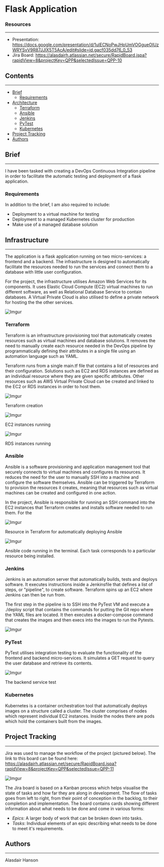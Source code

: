# Flask Application 

### Resources
---
- Presentation: https://docs.google.com/presentation/d/1ulECNoPwJHpUmVOGgueOIUzWRYSvV9R87JJlX5T5AcA/edit#slide=id.gacf035dd76_0_53
- Jira Board: https://alasdairh.atlassian.net/secure/RapidBoard.jspa?rapidView=8&projectKey=QPP&selectedIssue=QPP-10

## Contents
---

* [Brief](#brief)
   * [Requirements](#requirements)
* [Architecture](#architecture)
   * [Terraform](#terraform)
   * [Ansible](#ansible)
   * [Jenkins](#Jenkins)
   * [PyTest](#pytest)
   * [Kubernetes](#kubernetes)
* [Project Tracking](#project-tracking)
* [Authors](#authors)

## Brief
---

I have been tasked with creating a DevOps Continuous Integration pipeline in order to facilitate the automatic testing and deployment of a flask application.

### Requirements

In addition to the brief, I am also required to include:

- Deployment to a virtual machine for testing
- Deployment to a managed Kubernetes cluster for production
- Make use of a managed database solution

## Infrastructure
---

The application is a flask application running on two micro-services: a frontend and a backend. The infrastructure is designed to automatically facilitate the resources needed to run the services and connect them to a database with little user configuration. 

For the project, the infrastructure utilises Amazon Web Services for its components. It uses Elastic Cloud Compute (EC2) virtual machines to run different software, as well as Relational Database Service to contain databases. A Virtual Private Cloud is also utilised to define a private network for hosting the the other services.

![Imgur](https://i.imgur.com/CyvLUvR.png)

### Terraform

Terraform is an infrastructure provisioning tool that automatically creates resources such as virtual machines and database solutions. It removes the need to manually create each resource needed in the DevOps pipeline by programmatically defining their attributes in a single file using an automation language such as YAML. 

Terraform runs from a single main.tf file that contains a list of resources and their configuration. Solutions such as EC2 and RDS instances are defined as an individual resource where they are given specific attributes. Other resources such as AWS Virtual Private Cloud can be created and linked to the EC2 or RDS instances in order to host them.

![Imgur](https://i.imgur.com/tm5OJA9.png)

Terraform creation

![Imgur](https://i.imgur.com/lEUb4JZ.png)

EC2 instances running

![Imgur](https://i.imgur.com/iwfk2Jt.png)

RDS instances running

### Ansible

Ansible is a software provisioning and application management tool that securely connects to virtual machines and configures its resources. It reduces the need for the user to manually SSH into a machine and configure the software themselves. Ansible can be triggered by Terraform to provision the resources it creates, meaning that resources such as virtual machines can be created and configured in one action.

In the project, Ansible is responsible for running an SSH command into the EC2 instances that Terraform creates and installs software needed to run them. For the 

![Imgur](https://i.imgur.com/Wt79ea9.png)

Resource in Terraform for automatically deploying Ansible

![Imgur](https://i.imgur.com/fsxFHaJ.png)

Ansible code running in the terminal. Each task corresponds to a particular resource being installed.

### Jenkins

Jenkins is an automation server that automatically builds, tests and deploys software. It executes instructions inside a Jenkinsfile that defines a list of steps, or "pipeline", to create software. Terraform spins up an EC2 where Jenkins can then be run from.

The first step in the pipeline is to SSH into the PyTest VM and execute a ./deploy script that contains the commands for putting the Git repo where the YAML files are located. It then executes a docker-compose command that creates the images and then execs into the images to run the Pytests.

![Imgur](https://i.imgur.com/N9I1nn1.png)

### PyTest

PyTest utilises integration testing to evaluate the functionality of the frontend and backend micro-services. It simulates a GET request to query the user database and retrieve its contents.

![Imgur](https://i.imgur.com/0lsqc69.png)

The backend service test 

### Kubernetes

Kubernetes is a container orchestration tool that automatically deploys images on a structure called a cluster. The cluster comprises of nodes which represent individual EC2 instances. Inside the nodes there are pods which hold the containers built from the images.

## Project Tracking
---

Jira was used to manage the workflow of the project (pictured below). The link to this board can be found here:
https://alasdairh.atlassian.net/secure/RapidBoard.jspa?rapidView=8&projectKey=QPP&selectedIssue=QPP-11

![Imgur](https://i.imgur.com/PYZKvym.png)

The Jira board is based on a Kanban process which helps visualise the state of tasks and how far they are along in development. The flow of tasks goes from left to right, from their point of conception in the backlog, to their completion and implementation. The board contains cards showing different information about what needs to be done and come in various forms:

* *Epics*:
   A larger body of work that can be broken down into tasks.
* *Tasks*:
   Individual elements of an epic describing what needs to be done to meet it's requirements.

## Authors
---

Alasdair Hanson


